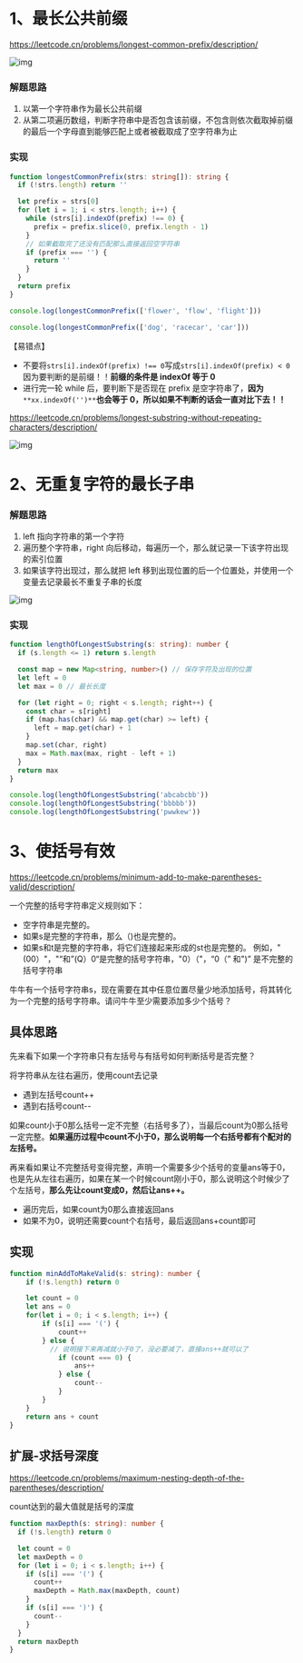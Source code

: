 # 1、最长公共前缀

https://leetcode.cn/problems/longest-common-prefix/description/

![img](https://cdn.nlark.com/yuque/0/2025/png/22253064/1740622683089-d6277552-94ef-4069-af84-ce91fe70123a.png)

### 解题思路

1. 以第一个字符串作为最长公共前缀
2. 从第二项遍历数组，判断字符串中是否包含该前缀，不包含则依次截取掉前缀的最后一个字母直到能够匹配上或者被截取成了空字符串为止

### 实现

```typescript
function longestCommonPrefix(strs: string[]): string {
  if (!strs.length) return ''

  let prefix = strs[0]
  for (let i = 1; i < strs.length; i++) {
    while (strs[i].indexOf(prefix) !== 0) {
      prefix = prefix.slice(0, prefix.length - 1)
    }
    // 如果截取完了还没有匹配那么直接返回空字符串
    if (prefix === '') {
      return ''
    }
  }
  return prefix
}

console.log(longestCommonPrefix(['flower', 'flow', 'flight']))

console.log(longestCommonPrefix(['dog', 'racecar', 'car']))
```

【易错点】

- 不要将`strs[i].indexOf(prefix) !== 0`写成`strs[i].indexOf(prefix) < 0` 因为要判断的是前缀！！**前缀的条件是 indexOf 等于 0**
- 进行完一轮 while 后，要判断下是否现在 prefix 是空字符串了，**因为**`**xx.indexOf('')**`**也会等于 0，所以如果不判断的话会一直对比下去！！**

https://leetcode.cn/problems/longest-substring-without-repeating-characters/description/

![img](https://cdn.nlark.com/yuque/0/2025/png/22253064/1740625342211-7100653d-3731-44a2-ac33-4bace8ade87d.png)

# 2、无重复字符的最长子串

### 解题思路

1. left 指向字符串的第一个字符
2. 遍历整个字符串，right 向后移动，每遍历一个，那么就记录一下该字符出现的索引位置
3. 如果该字符出现过，那么就把 left 移到出现位置的后一个位置处，并使用一个变量去记录最长不重复子串的长度

![img](https://cdn.nlark.com/yuque/0/2025/jpeg/22253064/1740638084675-a986a618-12fa-40e7-97c6-a4e5c0055572.jpeg)

### 实现

```typescript
function lengthOfLongestSubstring(s: string): number {
  if (s.length <= 1) return s.length

  const map = new Map<string, number>() // 保存字符及出现的位置
  let left = 0
  let max = 0 // 最长长度

  for (let right = 0; right < s.length; right++) {
    const char = s[right]
    if (map.has(char) && map.get(char) >= left) {
      left = map.get(char) + 1
    }
    map.set(char, right)
    max = Math.max(max, right - left + 1)
  }
  return max
}

console.log(lengthOfLongestSubstring('abcabcbb'))
console.log(lengthOfLongestSubstring('bbbbb'))
console.log(lengthOfLongestSubstring('pwwkew'))
```

# 3、使括号有效

https://leetcode.cn/problems/minimum-add-to-make-parentheses-valid/description/

一个完整的括号字符串定义规则如下： 

- 空字符串是完整的。 
- 如果s是完整的字符串，那么（)也是完整的。 
- 如果s和t是完整的字符串，将它们连接起来形成的st也是完整的。 例如，"(00）"，"“和”(Q）0“是完整的括号字符串，"0）（"，“0（” 和")” 是不完整的括号字符串

 牛牛有一个括号字符串s，现在需要在其中任意位置尽量少地添加括号，将其转化 为一个完整的括号字符串。请问牛牛至少需要添加多少个括号？



## 具体思路

先来看下如果一个字符串只有左括号与有括号如何判断括号是否完整？

将字符串从左往右遍历，使用count去记录

- 遇到左括号count++
- 遇到右括号count--

如果count小于0那么括号一定不完整（右括号多了），当最后count为0那么括号一定完整。**如果遍历过程中count不小于0，那么说明每一个右括号都有个配对的左括号。**

再来看如果让不完整括号变得完整，声明一个需要多少个括号的变量ans等于0，也是先从左往右遍历，如果在某一个时候count刚小于0，那么说明这个时候少了个左括号，**那么先让count变成0，然后让ans++。**

- 遍历完后，如果count为0那么直接返回ans
- 如果不为0，说明还需要count个右括号，最后返回ans+count即可

## 实现

```typescript
function minAddToMakeValid(s: string): number {
    if (!s.length) return 0

    let count = 0
    let ans = 0
    for(let i = 0; i < s.length; i++) {
        if (s[i] === '(') {
            count++
        } else {
          // 说明接下来再减就小于0了，没必要减了，直接ans++就可以了
            if (count === 0) {
                ans++
            } else {
                count--
            }
        }
    }
    return ans + count
}
```

## 扩展-求括号深度

https://leetcode.cn/problems/maximum-nesting-depth-of-the-parentheses/description/

count达到的最大值就是括号的深度

```typescript
function maxDepth(s: string): number {
  if (!s.length) return 0

  let count = 0
  let maxDepth = 0
  for (let i = 0; i < s.length; i++) {
    if (s[i] === '(') {
      count++
      maxDepth = Math.max(maxDepth, count)
    }
    if (s[i] === ')') {
      count--
    }
  }
  return maxDepth
}
```
